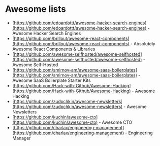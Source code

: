 # Awesome lists

- [https://github.com/edoardottt/awesome-hacker-search-engines](https://github.com/edoardottt/awesome-hacker-search-engines) - Awesome Hacker Search Engines
- [https://github.com/brillout/awesome-react-components](https://github.com/brillout/awesome-react-components) - Absolutely Awesome React Components & Libraries
- [https://github.com/awesome-selfhosted/awesome-selfhosted](https://github.com/awesome-selfhosted/awesome-selfhosted) - Awesome Self-Hosted
- [https://github.com/smirnov-am/awesome-saas-boilerplates](https://github.com/smirnov-am/awesome-saas-boilerplates) - Awesome SaaS Boilerplate Starter Kits
- [https://github.com/Hack-with-Github/Awesome-Hacking](https://github.com/Hack-with-Github/Awesome-Hacking) - Awesome Hacking
- [https://github.com/zudochkin/awesome-newsletters](https://github.com/zudochkin/awesome-newsletters) - Awesome Newsletters
- [https://github.com/kuchin/awesome-cto](https://github.com/kuchin/awesome-cto) - Awesome CTO
- [https://github.com/charlax/engineering-management](https://github.com/charlax/engineering-management) - Engineering Manager
